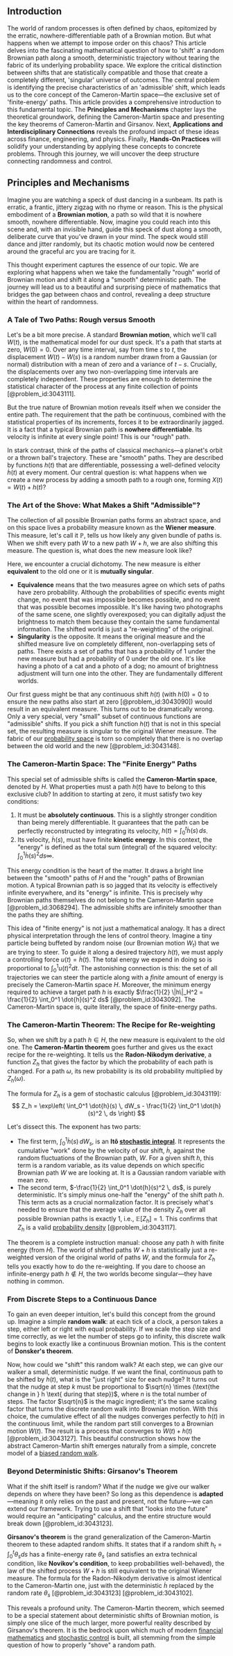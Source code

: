 ## Introduction
The world of random processes is often defined by chaos, epitomized by the erratic, nowhere-differentiable path of a Brownian motion. But what happens when we attempt to impose order on this chaos? This article delves into the fascinating mathematical question of how to 'shift' a random Brownian path along a smooth, deterministic trajectory without tearing the fabric of its underlying probability space. We explore the critical distinction between shifts that are statistically compatible and those that create a completely different, 'singular' universe of outcomes. The central problem is identifying the precise characteristics of an 'admissible' shift, which leads us to the core concept of the Cameron-Martin space—the exclusive set of 'finite-energy' paths. This article provides a comprehensive introduction to this fundamental topic. The **Principles and Mechanisms** chapter lays the theoretical groundwork, defining the Cameron-Martin space and presenting the key theorems of Cameron-Martin and Girsanov. Next, **Applications and Interdisciplinary Connections** reveals the profound impact of these ideas across finance, engineering, and physics. Finally, **Hands-On Practices** will solidify your understanding by applying these concepts to concrete problems. Through this journey, we will uncover the deep structure connecting randomness and control.

## Principles and Mechanisms

Imagine you are watching a speck of dust dancing in a sunbeam. Its path is erratic, a frantic, jittery zigzag with no rhyme or reason. This is the physical embodiment of a **Brownian motion**, a path so wild that it is nowhere smooth, nowhere differentiable. Now, imagine you could reach into this scene and, with an invisible hand, guide this speck of dust along a smooth, deliberate curve that you’ve drawn in your mind. The speck would still dance and jitter randomly, but its chaotic motion would now be centered around the graceful arc you are tracing for it.

This thought experiment captures the essence of our topic. We are exploring what happens when we take the fundamentally "rough" world of Brownian motion and shift it along a "smooth" deterministic path. The journey will lead us to a beautiful and surprising piece of mathematics that bridges the gap between chaos and control, revealing a deep structure within the heart of randomness.

### A Tale of Two Paths: Rough versus Smooth

Let's be a bit more precise. A standard **Brownian motion**, which we'll call $W(t)$, is the mathematical model for our dust speck. It's a path that starts at zero, $W(0)=0$. Over any time interval, say from time $s$ to $t$, the displacement $W(t) - W(s)$ is a random number drawn from a Gaussian (or normal) distribution with a mean of zero and a variance of $t-s$. Crucially, the displacements over any two non-overlapping time intervals are completely independent. These properties are enough to determine the statistical character of the process at any finite collection of points [@problem_id:3043111].

But the true nature of Brownian motion reveals itself when we consider the entire path. The requirement that the path be continuous, combined with the statistical properties of its increments, forces it to be extraordinarily jagged. It is a fact that a typical Brownian path is **nowhere differentiable**. Its velocity is infinite at every single point! This is our "rough" path.

In stark contrast, think of the paths of classical mechanics—a planet's orbit or a thrown ball's trajectory. These are "smooth" paths. They are described by functions $h(t)$ that are differentiable, possessing a well-defined velocity $\dot{h}(t)$ at every moment. Our central question is: what happens when we create a new process by adding a smooth path to a rough one, forming $X(t) = W(t) + h(t)$?

### The Art of the Shove: What Makes a Shift "Admissible"?

The collection of all possible Brownian paths forms an abstract space, and on this space lives a probability measure known as the **Wiener measure**. This measure, let's call it $\mathbb{P}$, tells us how likely any given bundle of paths is. When we shift every path $W$ to a new path $W+h$, we are also shifting this measure. The question is, what does the new measure look like?

Here, we encounter a crucial dichotomy. The new measure is either **equivalent** to the old one or it is **mutually singular**.
*   **Equivalence** means that the two measures agree on which sets of paths have zero probability. Although the probabilities of specific events might change, no event that was impossible becomes possible, and no event that was possible becomes impossible. It's like having two photographs of the same scene, one slightly overexposed; you can digitally adjust the brightness to match them because they contain the same fundamental information. The shifted world is just a "re-weighting" of the original.
*   **Singularity** is the opposite. It means the original measure and the shifted measure live on completely different, non-overlapping sets of paths. There exists a set of paths that has a probability of 1 under the new measure but had a probability of 0 under the old one. It's like having a photo of a cat and a photo of a dog; no amount of brightness adjustment will turn one into the other. They are fundamentally different worlds.

Our first guess might be that any continuous shift $h(t)$ (with $h(0)=0$ to ensure the new paths also start at zero [@problem_id:3043090]) would result in an equivalent measure. This turns out to be dramatically wrong. Only a very special, very "small" subset of continuous functions are "admissible" shifts. If you pick a shift function $h(t)$ that is not in this special set, the resulting measure is singular to the original Wiener measure. The fabric of our [probability space](@article_id:200983) is torn so completely that there is no overlap between the old world and the new [@problem_id:3043148].

### The Cameron-Martin Space: The "Finite Energy" Paths

This special set of admissible shifts is called the **Cameron-Martin space**, denoted by $H$. What properties must a path $h(t)$ have to belong to this exclusive club? In addition to starting at zero, it must satisfy two key conditions:

1.  It must be **absolutely continuous**. This is a slightly stronger condition than being merely differentiable. It guarantees that the path can be perfectly reconstructed by integrating its velocity, $h(t) = \int_0^t \dot{h}(s) \, ds$.
2.  Its velocity, $\dot{h}(s)$, must have finite **kinetic energy**. In this context, the "energy" is defined as the total sum (integral) of the squared velocity: $\int_0^1 \dot{h}(s)^2 ds  \infty$.

This energy condition is the heart of the matter. It draws a bright line between the "smooth" paths of $H$ and the "rough" paths of Brownian motion. A typical Brownian path is so jagged that its velocity is effectively infinite everywhere, and its "energy" is infinite. This is precisely why Brownian paths themselves do not belong to the Cameron-Martin space [@problem_id:3068294]. The admissible shifts are infinitely smoother than the paths they are shifting.

This idea of "finite energy" is not just a mathematical analogy. It has a direct physical interpretation through the lens of control theory. Imagine a tiny particle being buffeted by random noise (our Brownian motion $W_t$) that we are trying to steer. To guide it along a desired trajectory $h(t)$, we must apply a controlling force $u(t) = \dot{h}(t)$. The total energy we expend in doing so is proportional to $\int_0^1 u(t)^2 dt$. The astonishing connection is this: the set of all trajectories we can steer the particle along with a *finite* amount of energy is precisely the Cameron-Martin space $H$. Moreover, the minimum energy required to achieve a target path $h$ is exactly $\frac{1}{2} \|h\|_H^2 = \frac{1}{2} \int_0^1 \dot{h}(s)^2 ds$ [@problem_id:3043092]. The Cameron-Martin space is, quite literally, the space of finite-energy paths.

### The Cameron-Martin Theorem: The Recipe for Re-weighting

So, when we shift by a path $h \in H$, the new measure is equivalent to the old one. The **Cameron-Martin theorem** goes further and gives us the exact recipe for the re-weighting. It tells us the **Radon-Nikodym derivative**, a function $Z_h$ that gives the factor by which the probability of each path is changed. For a path $\omega$, its new probability is its old probability multiplied by $Z_h(\omega)$.

The formula for $Z_h$ is a gem of stochastic calculus [@problem_id:3043119]:
$$
Z_h = \exp\left( \int_0^1 \dot{h}(s) \, dW_s - \frac{1}{2} \int_0^1 \dot{h}(s)^2 \, ds \right)
$$

Let's dissect this. The exponent has two parts:
-   The first term, $\int_0^1 \dot{h}(s) \, dW_s$, is an **Itô [stochastic integral](@article_id:194593)**. It represents the cumulative "work" done by the velocity of our shift, $\dot{h}$, against the random fluctuations of the Brownian path, $W$. For a given shift $h$, this term is a random variable, as its value depends on which specific Brownian path $W$ we are looking at. It is a Gaussian random variable with mean zero.
-   The second term, $-\frac{1}{2} \int_0^1 \dot{h}(s)^2 \, ds$, is purely deterministic. It's simply minus one-half the "energy" of the shift path $h$. This term acts as a crucial normalization factor. It is precisely what's needed to ensure that the average value of the density $Z_h$ over all possible Brownian paths is exactly 1, i.e., $\mathbb{E}[Z_h]=1$. This confirms that $Z_h$ is a valid [probability density](@article_id:143372) [@problem_id:3043117].

The theorem is a complete instruction manual: choose any path $h$ with finite energy (from $H$). The world of shifted paths $W+h$ is statistically just a re-weighted version of the original world of paths $W$, and the formula for $Z_h$ tells you exactly how to do the re-weighting. If you dare to choose an infinite-energy path $h \notin H$, the two worlds become singular—they have nothing in common.

### From Discrete Steps to a Continuous Dance

To gain an even deeper intuition, let's build this concept from the ground up. Imagine a simple **random walk**: at each tick of a clock, a person takes a step, either left or right with equal probability. If we scale the step size and time correctly, as we let the number of steps go to infinity, this discrete walk begins to look exactly like a continuous Brownian motion. This is the content of **Donsker's theorem**.

Now, how could we "shift" this random walk? At each step, we can give our walker a small, deterministic nudge. If we want the final, continuous path to be shifted by $h(t)$, what is the "just right" size for each nudge? It turns out that the nudge at step $k$ must be proportional to $\sqrt{n} \times (\text{the change in } h \text{ during that step})$, where $n$ is the total number of steps. The factor $\sqrt{n}$ is the magic ingredient; it's the same scaling factor that turns the discrete random walk into Brownian motion. With this choice, the cumulative effect of all the nudges converges perfectly to $h(t)$ in the continuous limit, while the random part still converges to a Brownian motion $W(t)$. The result is a process that converges to $W(t) + h(t)$ [@problem_id:3043127]. This beautiful construction shows how the abstract Cameron-Martin shift emerges naturally from a simple, concrete model of a [biased random walk](@article_id:141594).

### Beyond Deterministic Shifts: Girsanov's Theorem

What if the shift itself is random? What if the nudge we give our walker depends on where they have been? So long as this dependence is **adapted**—meaning it only relies on the past and present, not the future—we can extend our framework. Trying to use a shift that "looks into the future" would require an "anticipating" calculus, and the entire structure would break down [@problem_id:3043123].

**Girsanov's theorem** is the grand generalization of the Cameron-Martin theorem to these adapted random shifts. It states that if a random shift $h_t = \int_0^t \theta_s ds$ has a finite-energy rate $\theta_s$ (and satisfies an extra technical condition, like **Novikov's condition**, to keep probabilities well-behaved), the law of the shifted process $W+h$ is still equivalent to the original Wiener measure. The formula for the Radon-Nikodym derivative is almost identical to the Cameron-Martin one, just with the deterministic $\dot{h}$ replaced by the random rate $\theta_s$ [@problem_id:3043123] [@problem_id:3043102].

This reveals a profound unity. The Cameron-Martin theorem, which seemed to be a special statement about deterministic shifts of Brownian motion, is simply one slice of the much larger, more powerful reality described by Girsanov's theorem. It is the bedrock upon which much of modern [financial mathematics](@article_id:142792) and [stochastic control](@article_id:170310) is built, all stemming from the simple question of how to properly "shove" a random path.